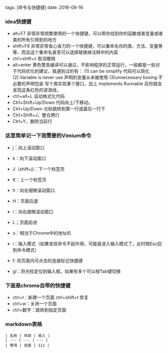 tags: [命令与快捷键] date: 2016-08-16

### idea快捷键

* alt+F7
  非常非常频繁使用的一个快捷键，可以帮你找到你的函数或者变量或者类的所有引用到的地方
* shift+F6
  非常非常省心省力的一个快捷键，可以重命名你的类、方法、变量等等，而且这个重命名甚至可以选择替换掉注释中的内容
* ctrl+shift+z
  取消撤销
* alt+enter
  黄色警告编译可以通过，不影响程序的正常运行，一般都是一些对于代码优化的建议，我遇到过的有：
  (1).can be simplify
  代码可以简化
  (2).Variable is never use
  声明的变量从未被使用
  (3)unnecessary boxing
  不必要的声明包装
  写个类实现某个接口，加上 implements Runnable 后你就会发现这条红色的波浪线，
* ctrl+alt+L
  自动格式化代码
* Ctrl+Shift+Up/Down 代码向上/下移动。
* Ctrl+Up/Down 光标跳转到第一行或最后一行下
* Ctrl+Shift+J，整合两行
* Ctrl+Y，删除当前行

### 这里简单记一下我需要的Vimium命令
* j：向上滚动窗口
* k：向下滚动窗口
* J（shift+j)：下一个标签页
* K：上一个标签页

* h：向左细微滚动窗口
* H：页面后退
* i：向右细微滚动窗口
* L；页面前进

* o：相当于Chrome中的地址栏
* i：输入模式（如果发现命令不起作用，可能是进入输入模式了，此时按Esc回到命令模式）
* f: 将页面内可点击的连接标记快捷键 
* gi：将光标定位到输入框，如果有多个可以按Tab键切换

### 下面是chrome自带的快捷键
* ctrl+t：新建一个页面 ctrl+shift+t 恢复
* ctrl+w：关闭一个页面
* ctrl+数字：跳转到指定页面

### markdown表格

```
| 名称 | 年龄 | 收入 |
| --- | --- | --- |
| 等待 | 但是 | 111 |
```
